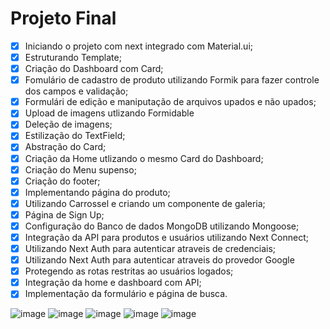 # Projeto Final
- [x] Iniciando o projeto com next integrado com Material.ui;
- [x] Estruturando Template;
- [x] Criação do Dashboard com Card;
- [x] Fomulário de cadastro de produto utilizando Formik para fazer controle dos campos e validação;
- [x] Formulári de edição e maniputação de arquivos upados e não upados;
- [x] Upload de imagens utlizando Formidable
- [x] Deleção de imagens;
- [x] Estilização do TextField;
- [x] Abstração do Card;
- [x] Criação da Home utlizando o mesmo Card do Dashboard;
- [x] Criação do Menu supenso;
- [x] Criação do footer;
- [x] Implementando página do produto;
- [x] Utilizando Carrossel e criando um componente de galeria;
- [x] Página de Sign Up;
- [x] Configuração do Banco de dados MongoDB utilizando Mongoose;
- [x] Integração da API para produtos e usuários utilizando Next Connect;
- [x] Utilizando Next Auth para autenticar atraveis de credenciais;
- [x] Utilizando Next Auth para autenticar atraveis do provedor Google
- [x] Protegendo as rotas restritas ao usuários logados;
- [x] Integração da home e dashboard com API;
- [x] Implementação da formulário e página de busca.

![image](https://user-images.githubusercontent.com/89926211/147609911-d75611b6-8af3-4e5a-8ea5-3f0795487a50.png)
![image](https://user-images.githubusercontent.com/89926211/147610025-3ff6cde4-4d4b-41ed-9fd8-1f42f553f2d4.png)
![image](https://user-images.githubusercontent.com/89926211/147610079-d3b37b8a-8000-4b38-b635-bfea75e8b683.png)
![image](https://user-images.githubusercontent.com/89926211/147609945-6c5a8a21-9037-4bc1-875c-39f68fe94cbb.png)
![image](https://user-images.githubusercontent.com/89926211/147609968-6275eccb-e124-4651-8e7e-3ca81e9d621e.png)


